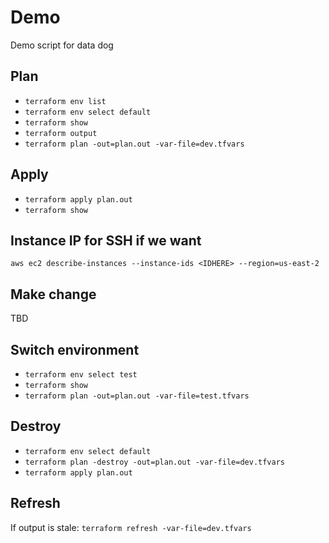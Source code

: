 # Demo
Demo script for data dog

## Plan
- `terraform env list`
- `terraform env select default`
- `terraform show`
- `terraform output`
- `terraform plan -out=plan.out -var-file=dev.tfvars`

## Apply
- `terraform apply plan.out`
- `terraform show`

## Instance IP for SSH if we want
`aws ec2 describe-instances --instance-ids <IDHERE> --region=us-east-2`

## Make change
TBD

## Switch environment
- `terraform env select test`
- `terraform show`
- `terraform plan -out=plan.out -var-file=test.tfvars`

## Destroy
- `terraform env select default`
- `terraform plan -destroy -out=plan.out -var-file=dev.tfvars`
- `terraform apply plan.out`

## Refresh
If output is stale: `terraform refresh -var-file=dev.tfvars`
